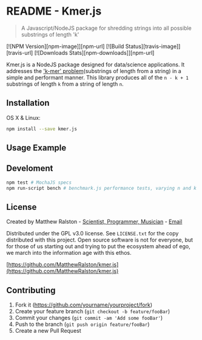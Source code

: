 # README - Kmer.js
>A Javascript/NodeJS package for shredding strings into all possible substrings of length 'k'

[![NPM Version][npm-image]][npm-url]
[![Build Status][travis-image]][travis-url]
[![Downloads Stats][npm-downloads]][npm-url]

Kmer.js is a NodeJS package designed for data/science applications. It addresses the ['k-mer' problem](https://en.wikipedia.org/wiki/K-mer)(substrings of length from a string) in a simple and performant manner. This library produces all of the `n - k + 1` substrings of length `k` from a string of length `n`.

## Installation

OS X & Linux:

```sh
npm install --save kmer.js
```

## Usage Example

## Develoment

```sh
npm test # MochaJS specs
npm run-script bench # benchmark.js performance tests, varying n and k
```

## License

Created by Matthew Ralston - [Scientist, Programmer, Musician](http://matthewralston.us) - [Email](mailto:mrals89@gmail.com)

Distributed under the GPL v3.0 license. See `LICENSE.txt` for the copy distributed with this project. Open source software is not for everyone, but for those of us starting out and trying to put the ecosystem ahead of ego, we march into the information age with this ethos.

[https://github.com/MatthewRalston/kmer.js](https://github.com/MatthewRalston/kmer.js)

## Contributing

1. Fork it (<https://github.com/yourname/yourproject/fork>)
2. Create your feature branch (`git checkout -b feature/fooBar`)
3. Commit your changes (`git commit -am 'Add some fooBar'`)
4. Push to the branch (`git push origin feature/fooBar`)
5. Create a new Pull Request
